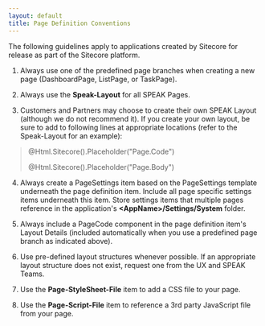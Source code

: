 ```yaml
---
layout: default
title: Page Definition Conventions
---
```




The following guidelines apply to applications created by Sitecore for release as part of the Sitecore platform.

1. Always use one of the predefined page branches when creating a new page (DashboardPage, ListPage, or TaskPage).

1. Always use the **Speak-Layout** for all SPEAK Pages.

1. Customers and Partners may choose to create their own SPEAK Layout (although we do not recommend it).  If you create your own layout, be sure to add to following lines at appropriate locations (refer to the Speak-Layout for an example):

>    <html data-sc-app>
>    
>    @Html.Sitecore().Placeholder("Page.Code")
>    
>    @Html.Sitecore().Placeholder("Page.Body")
    

4. Always create a PageSettings item based on the PageSettings template underneath the page definition item.  Include all page specific settings items underneath this item.  Store settings items that multiple pages reference in the application's **<AppName\>/Settings/System** folder.

5. Always include a PageCode component in the page definition item's Layout Details (included automatically when you use a predefined page branch as indicated above).

6. Use pre-defined layout structures whenever possible.  If an appropriate layout structure does not exist, request one from the UX and SPEAK Teams.

7. Use the **Page-StyleSheet-File** item to add a CSS file to your page. 

8. Use the **Page-Script-File** item to reference a 3rd party JavaScript file from your page.  



